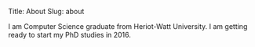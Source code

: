 Title: About
Slug: about

I am Computer Science graduate from Heriot-Watt University. I am getting ready to start my PhD studies in 2016. 
